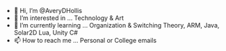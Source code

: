 - 👋 Hi, I’m @AveryDHollis
- 👀 I’m interested in ... Technology & Art
- 🌱 I’m currently learning ... Organization & Switching Theory, ARM, Java, Solar2D Lua, Unity C#
- 📫 How to reach me ... Personal or College emails

<!---
AveryDHollis/AveryDHollis is a ✨ special ✨ repository because its `README.md` (this file) appears on your GitHub profile.
You can click the Preview link to take a look at your changes.
--->
